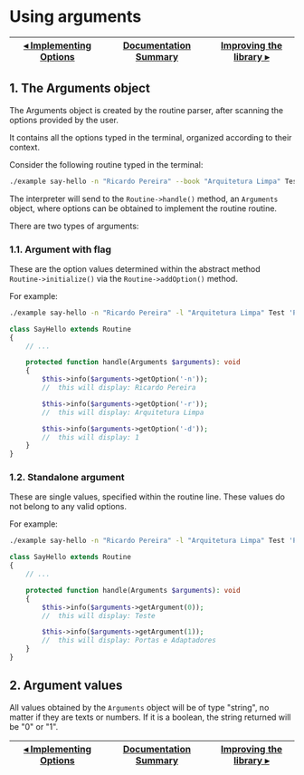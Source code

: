 # Using arguments

[◂ Implementing Options](05-implementing-options.md) | [Documentation Summary](index.md) | [Improving the library ▸](07-message-library.md)
-- | -- | --

## 1. The Arguments object

The Arguments object is created by the routine parser, after scanning the options provided by the user.

It contains all the options typed in the terminal, organized according to their context.

Consider the following routine typed in the terminal:

```bash
./example say-hello -n "Ricardo Pereira" --book "Arquitetura Limpa" Test 'Portas e Adaptadores' --dev
```

The interpreter will send to the `Routine->handle()` method, an `Arguments` object, where options can be obtained to implement the routine routine.

There are two types of arguments:

### 1.1. Argument with flag

These are the option values determined within the abstract method `Routine->initialize()` via the `Routine->addOption()` method.

For example:

```bash
./example say-hello -n "Ricardo Pereira" -l "Arquitetura Limpa" Test 'Portas e Adaptadores' -d
```

```php
class SayHello extends Routine
{
    // ...

    protected function handle(Arguments $arguments): void
    {
        $this->info($arguments->getOption('-n'));
        //  this will display: Ricardo Pereira

        $this->info($arguments->getOption('-r'));
        //  this will display: Arquitetura Limpa

        $this->info($arguments->getOption('-d'));
        //  this will display: 1
    }
}
```

### 1.2. Standalone argument

These are single values, specified within the routine line.
These values do not belong to any valid options.

For example:

```bash
./example say-hello -n "Ricardo Pereira" -l "Arquitetura Limpa" Test 'Portas e Adaptadores' -d
```

```php
class SayHello extends Routine
{
    // ...

    protected function handle(Arguments $arguments): void
    {
        $this->info($arguments->getArgument(0));
        //  this will display: Teste

        $this->info($arguments->getArgument(1));
        //  this will display: Portas e Adaptadores
    }
}
```

## 2. Argument values

All values obtained by the `Arguments` object will be of type "string", no matter if they are texts or numbers. If it is a boolean, the string returned will be "0" or "1".

[◂ Implementing Options](05-implementing-options.md) | [Documentation Summary](index.md) | [Improving the library ▸](07-message-library.md)
-- | -- | --
